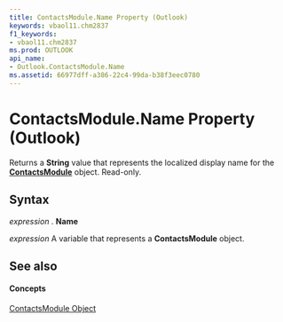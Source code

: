```yaml
---
title: ContactsModule.Name Property (Outlook)
keywords: vbaol11.chm2837
f1_keywords:
- vbaol11.chm2837
ms.prod: OUTLOOK
api_name:
- Outlook.ContactsModule.Name
ms.assetid: 66977dff-a386-22c4-99da-b38f3eec0780
---
```



# ContactsModule.Name Property (Outlook)

Returns a  **String** value that represents the localized display name for the **[ContactsModule](contactsmodule-object-outlook.md)** object. Read-only.


## Syntax

 _expression_ . **Name**

 _expression_ A variable that represents a **ContactsModule** object.


## See also


#### Concepts


[ContactsModule Object](contactsmodule-object-outlook.md)

